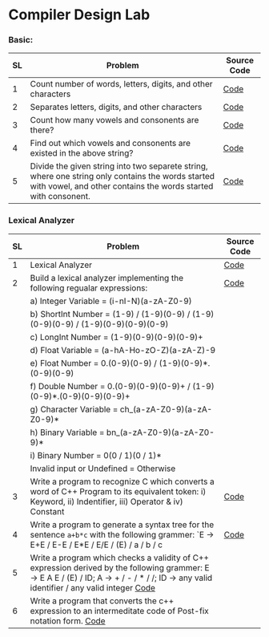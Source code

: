 # Compiler Design Lab

### Basic:
|SL| 	Problem	 | 	Source Code	 | 	
| -- | 	--------	 | 	--------	 | 	
| 1 | Count number of words, letters, digits, and other characters	| 	<a href="https://github.com/fahimahammed/compiler-design-lab/blob/main/basic/count-word-letter-digit-character.cpp">Code</a>	|
| 2 | Separates letters, digits, and other characters	| 	<a href="https://github.com/fahimahammed/compiler-design-lab/blob/main/basic/separate-letter-digit-character.cpp">Code</a>	|
| 3 | Count how many vowels and consonents are there?	| 	<a href="https://github.com/fahimahammed/compiler-design-lab/blob/main/basic/count-vowel-consonent.cpp">Code</a>	|
| 4 | Find out which vowels and consonents are existed in the above string?	| 	<a href="https://github.com/fahimahammed/compiler-design-lab/blob/main/basic/saparate-vowel-consonent.cpp">Code</a>	|
| 5 | Divide the given string into two separete string, where one string only contains the words started with vowel, and other contains the words started with consonent.	| 	<a href="https://github.com/fahimahammed/compiler-design-lab/blob/main/basic/substring-vowel-consonent.cpp">Code</a> |


### Lexical Analyzer
| SL |Problem | Source Code |
| -- |--------| --------- |
| 1 | Lexical Analyzer | <a href="https://github.com/fahimahammed/compiler-design-lab/blob/main/lexical-analyzer/lexical-analyzer.cpp">Code</a> |
| 2 | Build a lexical analyzer implementing the following regualar expressions: | <a href="#">Code</a> |
|  | a) Integer Variable = (i-nI-N)(a-zA-Z0-9) |  |
|  | b) ShortInt Number = (1-9) / (1-9)(0-9) / (1-9)(0-9)(0-9) / (1-9)(0-9)(0-9)(0-9) |  |
|  | c) LongInt Number = (1-9)(0-9)(0-9)(0-9)+ |  |
|  | d) Float Variable = (a-hA-Ho-zO-Z)(a-zA-Z)-9 |  |
|  | e) Float Number = 0.(0-9)(0-9) / (1-9)(0-9)*.(0-9)(0-9) |  |
|  | f) Double Number = 0.(0-9)(0-9)(0-9)+ / (1-9)(0-9)*.(0-9)(0-9)(0-9)+ |  |
|  | g) Character Variable = ch_(a-zA-Z0-9)(a-zA-Z0-9)* |  |
|  | h) Binary Variable = bn_(a-zA-Z0-9)(a-zA-Z0-9)* |  |
|  | i) Binary Number = 0(0 / 1)(0 / 1)* |  |
|  | Invalid input or Undefined = Otherwise |  |
| 3 | Write a program to recognize C which converts a word of C++ Program to its equivalent token: i) Keyword, ii) Indentifier, iii) Operator & iv) Constant | <a href="#">Code</a> |
| 4 | Write a program to generate a syntax tree for the sentence `a+b*c` with the following grammer: `E -> E+E / E-E / E*E / E/E / (E) / a / b / c | <a href="#">Code</a> |
| 5 | Write a program which checks a validity of C++ expression derived by the following grammer: E -> E A E / (E) / ID; A -> + / - / * / /; ID -> any valid identifier / any valid integer  <a href="#">Code</a> |
| 6 | Write a program that converts the c++ expression to an intermeditate code of Post-fix notation form. <a href="#">Code</a> |